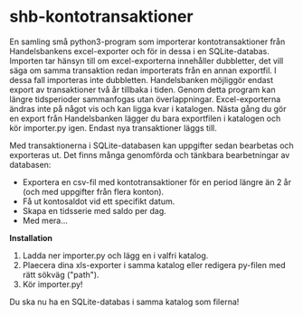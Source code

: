 # shb-kontotransaktioner

En samling små python3-program som importerar kontotransaktioner från Handelsbankens excel-exporter och för in dessa i en SQLite-databas. Importen tar hänsyn till om excel-exporterna innehåller dubbletter, det vill säga om samma transaktion redan importerats från en annan exportfil. I dessa fall importeras inte dubbletten. Handelsbanken möjliggör endast export av transaktioner två år tillbaka i tiden. Genom detta program kan längre tidsperioder sammanfogas utan överlappningar. Excel-exporterna ändras inte på något vis och kan ligga kvar i katalogen. Nästa gång du gör en export från Handelsbanken lägger du bara exportfilen i katalogen och kör importer.py igen. Endast nya transaktioner läggs till.

Med transaktionerna i SQLite-databasen kan uppgifter sedan bearbetas och exporteras ut. Det finns många genomförda och tänkbara bearbetningar av databasen:

 - Exportera en csv-fil med kontotransaktioner för en period längre än 2 år (och med uppgifter från flera konton).
 - Få ut kontosaldot vid ett specifikt datum.
 - Skapa en tidsserie med saldo per dag.
 - Med mera...

**Installation**

1. Ladda ner importer.py och lägg en i valfri katalog.
2. Plaecera dina xls-exporter i samma katalog eller redigera py-filen med rätt sökväg ("path").
3. Kör importer.py!

Du ska nu ha en SQLite-databas i samma katalog som filerna!
